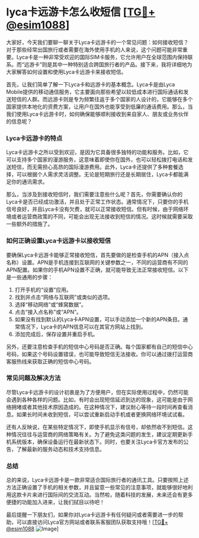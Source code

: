 # lyca卡远游卡怎么收短信 [[TG💪+ @esim1088](https://t.me/s/esim1088)]

大家好，今天我们要聊一聊关于Lyca卡远游卡的一个常见问题：如何接收短信？对于那些经常出国旅行或者需要在海外使用手机的人来说，这个问题可能非常重要。Lyca卡是一种非常受欢迎的国际SIM卡服务，它允许用户在全球范围内保持联系。而“远游卡”则是其中一种特别适合跨国旅行者的产品。接下来，我将详细地为大家解答如何设置和使用Lyca卡远游卡来接收短信。

首先，让我们简单了解一下Lyca卡和远游卡的基本概念。Lyca卡是由Lyca Mobile提供的移动通信服务，它主要面向那些希望以较低成本进行国际通话和发送短信的人群。而远游卡则是专为频繁往返于多个国家的人设计的，它能够在多个国家提供本地化的资费方案，让用户在国外也能享受到低廉的通话费用。那么，当我们使用Lyca卡远游卡时，如何确保能够顺利接收到来自家人、朋友或业务伙伴的信息呢？

### Lyca卡远游卡的特点

Lyca卡远游卡之所以受到欢迎，是因为它具备很多独特的功能和服务。比如，它可以支持多个国家的漫游服务，这意味着即使你在国外，也可以轻松拨打电话和发送短信，而无需担心高昂的国际漫游费用。此外，Lyca卡还提供了多种套餐选择，可以根据个人需求灵活调整。无论是短期旅行还是长期居住，Lyca卡都能满足你的通讯需求。

那么，当涉及到接收短信时，我们需要注意些什么呢？首先，你需要确认你的Lyca卡是否已经成功激活，并且处于正常工作状态。通常情况下，只要你的手机信号良好，并且Lyca卡没有欠费，就可以正常接收短信。但有时候，由于网络环境或者运营商政策的不同，可能会出现无法接收到短信的情况。这时候就需要采取一些额外的措施了。

### 如何正确设置Lyca卡远游卡以接收短信

要确保Lyca卡远游卡能够正常接收短信，首先要做的是检查手机的APN（接入点名称）设置。APN是手机连接到互联网的关键参数之一，不同的运营商有不同的APN配置。如果你的手机APN设置不正确，就可能导致无法正常接收短信。以下是一些通用的步骤：

1. 打开手机的“设置”应用。
2. 找到并点击“网络与互联网”或类似的选项。
3. 选择“移动网络”或“蜂窝数据”。
4. 点击“接入点名称”或“APN”。
5. 如果没有找到默认的Lyca卡APN设置，可以手动添加一个新的APN条目。通常情况下，Lyca卡的APN信息可以在其官方网站上找到。
6. 添加完成后，保存设置并重启手机。

另外，还要注意检查手机的短信中心号码是否正确。每个国家都有自己的短信中心号码，如果这个号码设置错误，也可能导致短信无法接收。你可以通过拨打运营商客服热线来获取正确的短信中心号码。

### 常见问题及解决方法

尽管Lyca卡远游卡的设计初衷是为了方便用户，但在实际使用过程中，仍然可能会遇到各种各样的问题。比如，有时会出现短信延迟到达的现象，这可能是由于网络拥堵或者其他技术原因造成的。在这种情况下，建议耐心等待一段时间再查看消息。如果长时间未收到短信，可以尝试重新启动手机或者更换网络环境试试看。

还有人反映说，在某些特定情况下，即使手机显示有信号，却依然收不到短信。这种情况往往与运营商的网络策略有关。为了避免这类问题的发生，建议定期更新手机系统版本，确保设备运行在最新状态下。同时，也要关注Lyca卡官方发布的公告，了解最新的服务动态和技术支持信息。

### 总结

总的来说，Lyca卡远游卡是一款非常适合国际旅行者的通讯工具。只要按照上述方法正确设置了手机的相关参数，并且留意一些常见的注意事项，就能够很好地利用这款卡片来进行国际间的交流互动。当然啦，随着科技的发展，未来还会有更多便捷的功能加入进来，让我们拭目以待吧！

最后提醒一下朋友们，如果你对Lyca卡远游卡有任何疑问或者需要进一步的帮助，可以直接访问Lyca官方网站或者联系客服团队获取支持哦！[[TG💪+ @esim1088](https://t.me/s/esim1088) ![Image](https://i.postimg.cc/4NQfJmqS/Snipaste-2025-05-13-00-14-12.png)]